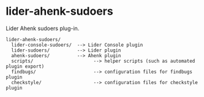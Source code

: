 # lider-ahenk-sudoers


Lider Ahenk sudoers plug-in.


    lider-ahenk-sudoers/
      lider-console-sudoers/  --> Lider Console plugin
      lider-sudoers/          --> Lider plugin
      ahenk-sudoers/          --> Ahenk plugin
      scripts/                      --> helper scripts (such as automated plugin export)
      findbugs/                     --> configuration files for findbugs plugin
      checkstyle/                   --> configuration files for checkstyle plugin

